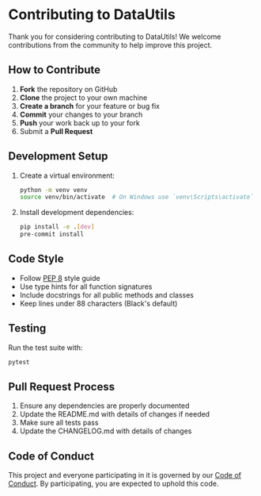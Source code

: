 # Contributing to DataUtils

Thank you for considering contributing to DataUtils! We welcome contributions from the community to help improve this project.

## How to Contribute

1. **Fork** the repository on GitHub
2. **Clone** the project to your own machine
3. **Create a branch** for your feature or bug fix
4. **Commit** your changes to your branch
5. **Push** your work back up to your fork
6. Submit a **Pull Request**

## Development Setup

1. Create a virtual environment:
   ```bash
   python -m venv venv
   source venv/bin/activate  # On Windows use `venv\Scripts\activate`
   ```

2. Install development dependencies:
   ```bash
   pip install -e .[dev]
   pre-commit install
   ```

## Code Style

- Follow [PEP 8](https://www.python.org/dev/peps/pep-0008/) style guide
- Use type hints for all function signatures
- Include docstrings for all public methods and classes
- Keep lines under 88 characters (Black's default)

## Testing

Run the test suite with:
```bash
pytest
```

## Pull Request Process

1. Ensure any dependencies are properly documented
2. Update the README.md with details of changes if needed
3. Make sure all tests pass
4. Update the CHANGELOG.md with details of changes

## Code of Conduct

This project and everyone participating in it is governed by our [Code of Conduct](CODE_OF_CONDUCT.md). By participating, you are expected to uphold this code.
